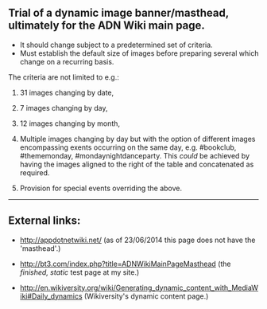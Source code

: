 Trial of a dynamic image banner/masthead, ultimately for the ADN Wiki main page.
----

- It should change subject to a predetermined set of criteria.
- Must establish the default size of images before preparing several which change on a recurring basis.

The criteria are not limited to e.g.:

1. 31 images changing by date,

2. 7 images changing by day,

3. 12 images changing by month,

4. Multiple images changing by day but with the option of different images encompassing exents occurring on the same day, e.g.    #bookclub, #thememonday, #mondaynightdanceparty.
   This *could* be achieved by having the images aligned to the right of the table and concatenated as required.

5. Provision for special events overriding the above.

----
External links:
----
- http://appdotnetwiki.net/
  (as of 23/06/2014 this page does not have the 'masthead'.)

- http://bt3.com/index.php?title=ADNWikiMainPageMasthead
  (the *finished, static* test page at my site.)

- http://en.wikiversity.org/wiki/Generating_dynamic_content_with_MediaWiki#Daily_dynamics
  (Wikiversity's dynamic content page.)
